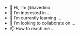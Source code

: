 - 👋 Hi, I’m @havedmo
- 👀 I’m interested in ...
- 🌱 I’m currently learning ...
- 💞️ I’m looking to collaborate on ...
- 📫 How to reach me ...

<!---
havedmo/havedmo is a ✨ special ✨ repository because its `README.md` (this file) appears on your GitHub profile.
You can click the Preview link to take a look at your changes.
--->
